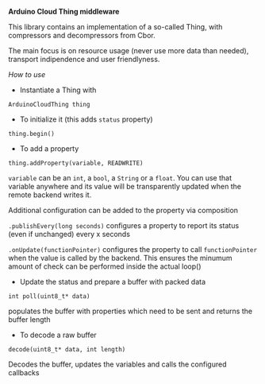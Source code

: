 __Arduino Cloud Thing middleware__

This library contains an implementation of a so-called Thing, with compressors and decompressors from Cbor.

The main focus is on resource usage (never use more data than needed), transport indipendence and user friendlyness.

_How to use_

* Instantiate a Thing with

`ArduinoCloudThing thing`

* To initialize it (this adds `status` property)

`thing.begin()`

* To add a property

`thing.addProperty(variable, READWRITE)`

`variable` can be an `int`, a `bool`, a `String` or a `float`. You can use that variable anywhere and its value will be transparently updated when the remote backend writes it.

Additional configuration can be added to the property via composition

`.publishEvery(long seconds)` configures a property to report its status (even if unchanged) every x seconds

`.onUpdate(functionPointer)` configures the property to call `functionPointer` when the value is called by the backend. This ensures the minumum amount of check can be performed inside the actual loop()

* Update the status and prepare a buffer with packed data

`int poll(uint8_t* data)`

populates the buffer with properties which need to be sent and returns the buffer length

* To decode a raw buffer

`decode(uint8_t* data, int length)`

Decodes the buffer, updates the variables and calls the configured callbacks
